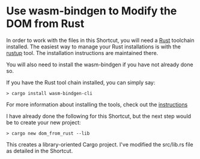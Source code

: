 # Use wasm-bindgen to Modify the DOM from Rust

In order to work with the files in this Shortcut, you will need a
[Rust](https://www.rust-lang.org) toolchain installed. The easiest way
to manage your Rust installations is with the
[rustup](https://rustup.rs) tool. The installation instructions are
maintained there.

You will also need to install the wasm-bindgen if you have not already
done so.

If you have the Rust tool chain installed, you can simply say:

```console
> cargo install wasm-bindgen-cli
```

For more information about installing the tools, check out the
[instructions](https://github.com/rustwasm/wasm-bindgen)

I have already done the following for this Shortcut, but the next step
would be to create your new project:

```console
> cargo new dom_from_rust --lib 
```

This creates a library-oriented Cargo project. I've modified the
src/lib.rs file as detailed in the Shortcut.
